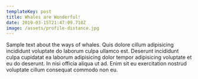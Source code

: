 ```yaml
---
templateKey: post
title: Whales are Wonderful!
date: 2019-03-15T21:47:09.718Z
image: /assets/profile-distance.jpg
---
```

Sample text about the ways of whales. Quis dolore cillum adipisicing incididunt voluptate do laborum culpa ullamco est. Deserunt incididunt culpa cupidatat ea laborum adipisicing dolor tempor adipisicing voluptate et eu do deserunt. In nisi officia aliqua ut ad. Enim sit eu exercitation nostrud voluptate cillum consequat commodo non eu.
